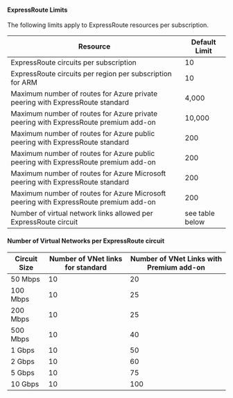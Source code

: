 #### ExpressRoute Limits
The following limits apply to ExpressRoute resources per subscription.

| Resource | Default Limit |
| --- | --- |
| ExpressRoute circuits per subscription |10 |
| ExpressRoute circuits per region per subscription for ARM |10 |
| Maximum number of routes for Azure private peering with ExpressRoute standard |4,000 |
| Maximum number of routes for Azure private peering with ExpressRoute premium add-on |10,000 |
| Maximum number of routes for Azure public peering with ExpressRoute standard |200 |
| Maximum number of routes for Azure public peering with ExpressRoute premium add-on |200 |
| Maximum number of routes for Azure Microsoft peering with ExpressRoute standard |200 |
| Maximum number of routes for Azure Microsoft peering with ExpressRoute premium add-on |200 |
| Number of virtual network links allowed per ExpressRoute circuit |see table below |

#### Number of Virtual Networks per ExpressRoute circuit

| **Circuit Size** | **Number of VNet links for standard** | **Number of VNet Links with Premium add-on** |
| --- | --- | --- |
| 50 Mbps |10 |20 |
| 100 Mbps |10 |25 |
| 200 Mbps |10 |25 |
| 500 Mbps |10 |40 |
| 1 Gbps |10 |50 |
| 2 Gbps |10 |60 |
| 5 Gbps |10 |75 |
| 10 Gbps |10 |100 |

